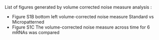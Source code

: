 List of figures generated by volume corrected noise measure analysis : 

- Figure S1B bottom left volume-corrected noise measure Standard vs Micropatterned
- Figure S1C The volume-corrected noise measure across time for 6 mRNAs was compared

